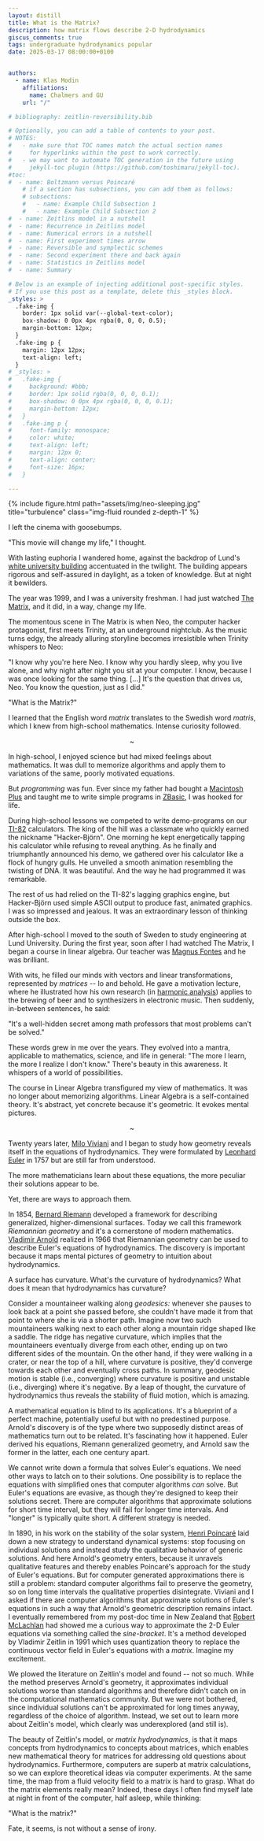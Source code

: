 ```yaml
---
layout: distill
title: What is the Matrix?
description: how matrix flows describe 2-D hydrodynamics
giscus_comments: true
tags: undergraduate hydrodynamics popular
date: 2025-03-17 08:00:00+0100


authors:
  - name: Klas Modin
    affiliations:
      name: Chalmers and GU
    url: "/"

# bibliography: zeitlin-reversibility.bib

# Optionally, you can add a table of contents to your post.
# NOTES:
#   - make sure that TOC names match the actual section names
#     for hyperlinks within the post to work correctly.
#   - we may want to automate TOC generation in the future using
#     jekyll-toc plugin (https://github.com/toshimaru/jekyll-toc).
#toc:
#  - name: Boltzmann versus Poincaré
    # if a section has subsections, you can add them as follows:
    # subsections:
    #   - name: Example Child Subsection 1
    #   - name: Example Child Subsection 2
#  - name: Zeitlins model in a nutshell
#  - name: Recurrence in Zeitlins model
#  - name: Numerical errors in a nutshell
#  - name: First experiment times arrow
#  - name: Reversible and symplectic schemes
#  - name: Second experiment there and back again
#  - name: Statistics in Zeitlins model
#  - name: Summary

# Below is an example of injecting additional post-specific styles.
# If you use this post as a template, delete this _styles block.
_styles: >
  .fake-img {
    border: 1px solid var(--global-text-color);
    box-shadow: 0 0px 4px rgba(0, 0, 0, 0.5);
    margin-bottom: 12px;
  }
  .fake-img p {
    margin: 12px 12px;
    text-align: left;
  }
# _styles: >
#   .fake-img {
#     background: #bbb;
#     border: 1px solid rgba(0, 0, 0, 0.1);
#     box-shadow: 0 0px 4px rgba(0, 0, 0, 0.1);
#     margin-bottom: 12px;
#   }
#   .fake-img p {
#     font-family: monospace;
#     color: white;
#     text-align: left;
#     margin: 12px 0;
#     text-align: center;
#     font-size: 16px;
#   }

---
```

<!-- ## Prologue -->

<div class="row justify-content-center">
    <div class="col-12">
        {% include figure.html path="assets/img/neo-sleeping.jpg" title="turbulence" class="img-fluid rounded z-depth-1" %}
    </div>
</div>


I left the cinema with goosebumps.

"This movie will change my life," I thought.
 
With lasting euphoria I wandered home, against the backdrop of Lund's [white university building](https://en.wikipedia.org/wiki/Lund_University_Main_Building#/media/File:Universitetsbyggnaden_080508.jpg) accentuated in the twilight.
The building appears rigorous and self-assured in daylight, as a token of knowledge.
But at night it bewilders.
<!-- Wandering home, I passed Lund's [white university building](https://en.wikipedia.org/wiki/Lund_University_Main_Building#/media/File:Universitetsbyggnaden_080508.jpg), which stood mysteriously accentuated in the twilight. -->
The year was 1999, and I was a university freshman. 
I had just watched [The Matrix](https://en.wikipedia.org/wiki/The_Matrix), and it did, in a way, change my life.

<!-- ## The Discovery of Zeitlin's Model -->

<!-- In 1999, the science fiction film [The Matrix](https://en.wikipedia.org/wiki/The_Matrix) packed cinema theaters around the globe.
It completely absorbed me and more or less every other teenager. -->

<!-- <p style="text-align: center;">~</p> -->

The momentous scene in The Matrix is when Neo, the computer hacker protagonist, first meets Trinity, at an underground nightclub. 
As the music turns edgy, the already alluring storyline becomes irresistible when Trinity whispers to Neo:

"I know why you're here Neo. I know why you hardly sleep, why you live alone, and why night after night you sit at your computer. I know, because I was once looking for the same thing. [...] It's the question that drives us, Neo. You know the question, just as I did."

"What is the Matrix?"

I learned that the English word *matrix* translates to the Swedish word *matris*, which I knew from high-school mathematics.
Intense curiosity followed.

<!-- These lines stayed with me. 
But at the time I didn't connect the English word *matrix* with its Swedish translation *matris*, which I knew from high-school mathematics. -->

<!-- I was admitted to study chemical engineering at [Lund University](https://www.lu.se).
The first semester featured Linear Algebra. -->

<p style="text-align: center;">~</p>

In high-school, I enjoyed science but had mixed feelings about mathematics.
It was dull to memorize algorithms and apply them to variations of the same, poorly motivated equations.
<!-- To blindly apply memorized algorithms was dull, I thought. -->
<!-- I didn't see the point. -->
But *programming* was fun.
Ever since my father had bought a [Macintosh Plus](https://en.wikipedia.org/wiki/Macintosh_Plus) and taught me to write simple programs in [ZBasic](https://en.wikipedia.org/wiki/ZBasic), I was hooked for life.

<!-- When I was seven my father bought a [Macintosh Plus](https://en.wikipedia.org/wiki/Macintosh_Plus) and taught me to write simple programs in [ZBasic](https://en.wikipedia.org/wiki/ZBasic). I got hooked for life. -->
<!-- I've been hooked ever since. -->
<!-- (I used [`GOTO`](https://en.wikipedia.org/wiki/Goto) statements all over the place.) -->

During high-school lessons we competed to write demo-programs on our [TI-82](https://en.wikipedia.org/wiki/TI-82) calculators.
The king of the hill was a classmate who quickly earned the nickname "Hacker-Björn".
One morning he kept energetically tapping his calculator while refusing to reveal anything.
As he finally and triumphantly announced his demo, we gathered over his calculator like a flock of hungry gulls. 
He unveiled a smooth animation resembling the twisting of DNA. 
It was beautiful. And the way he had programmed it was remarkable.
<!-- It wasn't the animation which was remarkable, but the way he had done it. -->
The rest of us had relied on the TI-82's lagging graphics engine, but Hacker-Björn used simple ASCII output to produce fast, animated graphics.
I was so impressed and jealous.
It was an extraordinary lesson of thinking outside the box.

<!-- I really believed, in high-school, I was able to solve any math problem by a computer program -- I remember this thought clearly. -->
<!-- How naive.  -->
<!-- Someone needed to put my feet back on the ground. -->
<!-- Someone needed to bring me back to reality. -->

After high-school I moved to the south of Sweden to study engineering at Lund University.
During the first year, soon after I had watched The Matrix, I began a course in linear algebra.
Our teacher was [Magnus Fontes](https://institut.roche.com/member/magnus-fontes/) and he was brilliant.
<!-- With wits, he filled our minds with a universe of vectors and linear transformations.  -->
With wits, he filled our minds with vectors and linear transformations, represented by *matrices* -- lo and behold.
He gave a motivation lecture, where he illustrated how his own research (in [harmonic analysis](https://en.wikipedia.org/wiki/Harmonic_analysis)) applies to the brewing of beer and to synthesizers in electronic music. 
Then suddenly, in-between sentences, he said:

"It's a well-hidden secret among math professors that most problems can't be solved."

These words grew in me over the years. 
They evolved into a mantra, applicable to mathematics, science, and life in general:
"The more I learn, the more I realize I don't know."
There's beauty in this awareness. 
It whispers of a world of possibilities.

The course in Linear Algebra transfigured my view of mathematics. 
It was no longer about memorizing algorithms. 
Linear Algebra is a self-contained theory.
It's abstract, yet concrete because it's geometric.
It evokes mental pictures.

<p style="text-align: center;">~</p>

Twenty years later, [Milo Viviani](https://www.sns.it/it/persona/milo-viviani) and I began to study how geometry reveals itself in the equations of hydrodynamics.
They were formulated by [Leonhard Euler](https://en.wikipedia.org/wiki/Leonhard_Euler) in 1757 but are still far from understood.
<!-- Considerable progress has been made since Euler, but the equations are still far from understood.  -->
The more mathematicians learn about these equations, the more peculiar their solutions appear to be.
<!-- They are thorny to decipher, but  -->
<!-- Yet, considerable progress has been made. -->
<!-- So how do we make head or tail of them? -->
Yet, there are ways to approach them.

In 1854, [Bernard Riemann](https://en.wikipedia.org/wiki/Bernhard_Riemann) developed a framework for describing generalized, higher-dimensional surfaces. 
Today we call this framework *Riemannian geometry* and it's a cornerstone of modern mathematics.
[Vladimir Arnold](https://en.wikipedia.org/wiki/Vladimir_Arnold) realized in 1966 that Riemannian geometry can be used to describe Euler's equations of hydrodynamics.
The discovery is important because it maps mental pictures of geometry to intuition about hydrodynamics.
<!-- The discovery is important because it allows mental pictures of geometry to guide our intuition about hydrodynamics. -->
A surface has curvature.
What's the curvature of hydrodynamics?
What does it mean that hydrodynamics has curvature?

Consider a mountaineer walking along *geodesics:* whenever she pauses to look back at a point she passed before, she couldn't have made it from that point to where she is via a shorter path.
Imagine now two such mountaineers walking next to each other along a mountain ridge shaped like a saddle.
The ridge has negative curvature, which implies that the mountaineers eventually diverge from each other, ending up on two different sides of the mountain. 
On the other hand, if they were walking in a crater, or near the top of a hill, where curvature is positive, they'd converge towards each other and eventually cross paths.
In summary, geodesic motion is stable (i.e., converging) where curvature is positive and unstable (i.e., diverging) where it's negative.
By a leap of thought, the curvature of hydrodynamics thus reveals the stability of fluid motion, which is amazing.

A mathematical equation is blind to its applications.
It's a blueprint of a perfect machine, potentially useful but with no predestined purpose.
Arnold's discovery is of the type where two supposedly distinct areas of mathematics turn out to be related.
It's fascinating how it happened.
Euler derived his equations, Riemann generalized geometry, and Arnold saw the former in the latter, each one century apart. 

We cannot write down a formula that solves Euler's equations. 
We need other ways to latch on to their solutions. 
One possibility is to replace the equations with simplified ones that computer algorithms *can* solve.
But Euler's equations are evasive, as though they're designed to keep their solutions secret.
There are computer algorithms that approximate solutions for short time interval, but they will fail for longer time intervals.
And "longer" is typically quite short.
A different strategy is needed.

<!-- A remedy, advocated by  -->
In 1890, in his work on the stability of the solar system, [Henri Poincaré](https://www.mittag-leffler.se/about-us/history/prize-competition/) laid down a new strategy to understand dynamical systems: stop focusing on individual solutions and instead study the qualitative behavior of generic solutions.
And here Arnold's geometry enters, because it unravels qualitative features and thereby enables Poincaré's approach for the study of Euler's equations.
But for computer generated approximations there is still a problem: standard computer algorithms fail to preserve the geometry, so on long time intervals the qualitative properties disintegrate.
Viviani and I asked if there are computer algorithms that approximate solutions of Euler's equations in such a way that Arnold's geometric description remains intact.
I eventually remembered from my post-doc time in New Zealand that [Robert McLachlan](https://www.massey.ac.nz/massey/expertise/profile.cfm?stref=677230) had showed me a curious way to approximate the 2-D Euler equations via something called the *sine-bracket*.
It's a method developed by Vladimir Zeitlin in 1991 which uses quantization theory to replace the continuous vector field in Euler's equations with a *matrix*.
Imagine my excitement.

We plowed the literature on Zeitlin's model and found -- not so much.
While the method preserves Arnold's geometry, it approximates individual solutions worse than standard algorithms and therefore didn't catch on in the computational mathematics community.
But we were not bothered, since individual solutions can't be approximated for long times anyway, regardless of the choice of algorithm.
Instead, we set out to learn more about Zeitlin's model, which clearly was underexplored (and still is).

The beauty of Zeitlin's model, or *matrix hydrodynamics*, is that it maps concepts from hydrodynamics to concepts about matrices, which enables new mathematical theory for matrices for addressing old questions about hydrodynamics.
Furthermore, computers are superb at matrix calculations, so we can explore theoretical ideas via computer experiments.
At the same time, the map from a fluid velocity field to a matrix is hard to grasp.
What do the matrix elements really mean?
Indeed, these days I often find myself late at night in front of the computer, half asleep, while thinking:

"What is the matrix?"

Fate, it seems, is not without a sense of irony.
